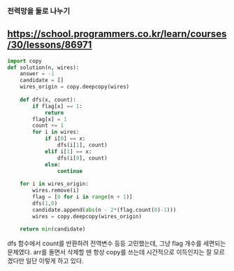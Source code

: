 ### 전력망을 둘로 나누기
https://school.programmers.co.kr/learn/courses/30/lessons/86971
---

```python
import copy
def solution(n, wires):
    answer = -1
    candidate = []
    wires_origin = copy.deepcopy(wires)
    
    def dfs(x, count):            
        if flag[x] == 1:
            return
        flag[x] = 1
        count += 1
        for i in wires:
            if i[0] == x:
                dfs(i[1], count)
            elif i[1] == x:
                dfs(i[0], count)
            else:
                continue            
                
    for i in wires_origin:
        wires.remove(i)
        flag = [0 for i in range(n + 1)]
        dfs(1,0)
        candidate.append(abs(n - 2*(flag.count(0)-1)))
        wires = copy.deepcopy(wires_origin)
    
    return min(candidate)
```
dfs 함수에서 count를 반환하려 전역변수 등등 고민했는데, 그냥 flag 개수를 세면되는 문제였다. 
arr를 돌면서 삭제할 땐 항상 copy를 쓰는데 시간적으로 이득인지는 잘 모르겠다만 일단 이렇게 하고 있다. 

